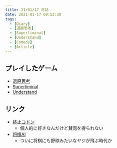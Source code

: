 ```yaml
---
title: 21/01/17 日誌
date: 2021-01-17 00:52:38
tags:
  - [Diary]
  - [退廃思考]
  - [Superliminal]
  - [Understand]
  - [Comedy]
  - [Article]
---
```


## プレイしたゲーム
- [退廃思考](https://store.steampowered.com/app/1205160/_Decadent_Thinking/?l=japanese)
- [Superliminal](https://store.steampowered.com/app/1049410/Superliminal/?l=japanese)
- [Understand](https://store.steampowered.com/app/1299400/Understand/)

## リンク
- [終止コドン](https://twitter.com/tokai923gundam/status/1263090364937732096)
  - 個人的に好きなんだけど賛同を得られない
- [将棋AI](https://news.tv-asahi.co.jp/news_society/articles/000204240.html)
  - ついに将棋にも野球みたいなヤジが飛ぶ時代か